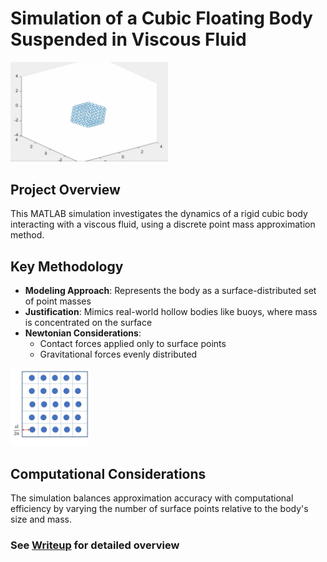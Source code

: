 # Simulation of a Cubic Floating Body Suspended in Viscous Fluid

<img src="cube_resting.jpg" width="50%">

## Project Overview

This MATLAB simulation investigates the dynamics of a rigid cubic body interacting with a viscous fluid, using a discrete point mass approximation method.

## Key Methodology

- **Modeling Approach**: Represents the body as a surface-distributed set of point masses
- **Justification**: Mimics real-world hollow bodies like buoys, where mass is concentrated on the surface
- **Newtonian Considerations**: 
  - Contact forces applied only to surface points
  - Gravitational forces evenly distributed

<img src="cube_pts_visual.jpg" width="25%">

## Computational Considerations

The simulation balances approximation accuracy with computational efficiency by varying the number of surface points relative to the body's size and mass.

### See [Writeup](Rigid_body_dynamics.pdf) for detailed overview
